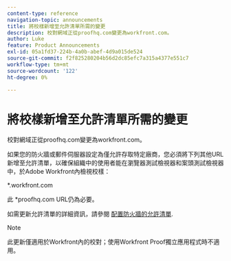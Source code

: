 ```yaml
---
content-type: reference
navigation-topic: announcements
title: 將校樣新增至允許清單所需的變更
description: 校對網域正從proofhq.com變更為workfront.com。
author: Luke
feature: Product Announcements
exl-id: 05a1fd37-224b-4a0b-abef-4d9a015de524
source-git-commit: f2f825280204b56d2dc85efc7a315a4377e551c7
workflow-type: tm+mt
source-wordcount: '122'
ht-degree: 0%

---
```


# 將校樣新增至允許清單所需的變更

校對網域正從proofhq.com變更為workfront.com。

如果您的防火牆或郵件伺服器設定為僅允許存取特定廠商，您必須將下列其他URL新增至允許清單，以確保組織中的使用者能在瀏覽器測試檢視器和案頭測試檢視器中，於Adobe Workfront內檢視校樣：

&#42;.workfront.com

此 &#42;proofhq.com URL仍為必要。

如需更新允許清單的詳細資訊，請參閱 [配置防火牆的允許清單](../../administration-and-setup/get-started-wf-administration/configure-your-firewall.md).

>[!NOTE]
>
>此更新僅適用於Workfront內的校對；使用Workfront Proof獨立應用程式時不適用。
